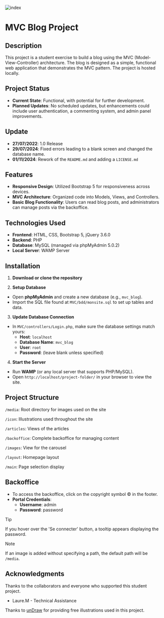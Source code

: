 ![index](https://github.com/user-attachments/assets/12bc55c8-4228-4163-a02e-1e07b0b4e159)
# MVC Blog Project

## Description
This project is a student exercise to build a blog using the MVC (Model-View-Controller) architecture. The blog is designed as a simple, functional web application that demonstrates the MVC pattern. The project is hosted locally.

## Project Status
- **Current State**: Functional, with potential for further development.
- **Planned Updates**: No scheduled updates, but enhancements could include user authentication, a commenting system, and admin panel improvements.

## Update
- **27/07/2022**: 1.0 Release
- **29/07/2024**: Fixed errors leading to a blank screen and changed the database name.
- **01/11/2024**: Rework of the ``README.md`` and adding a ``LICENSE.md``

## Features
- **Responsive Design**: Utilized Bootstrap 5 for responsiveness across devices.
- **MVC Architecture**: Organized code into Models, Views, and Controllers.
- **Basic Blog Functionality**: Users can read blog posts, and administrators can manage posts via the backoffice.

## Technologies Used
- **Frontend**: HTML, CSS, Bootstrap 5, jQuery 3.6.0
- **Backend**: PHP
- **Database**: MySQL (managed via phpMyAdmin 5.0.2)
- **Local Server**: WAMP Server

## Installation
1. **Download or clone the repository**

2. **Setup Database**
- Open **phpMyAdmin** and create a new database (e.g., ``mvc_blog``).
- Import the SQL file found at ``MVC/bdd/monsite.sql`` to set up tables and data.

3. **Update Database Connection**
- In ``MVC/controllers/Login.php``, make sure the database settings match yours:
  - **Host**: ``localhost``
  - **Database Name**: ``mvc_blog``
  - **User**: ``root``
  - **Password**: (leave blank unless specified)

4. **Start the Server**
- Run **WAMP** (or any local server that supports PHP/MySQL).
- Open ``http://localhost/project-folder/`` in your browser to view the site.

## Project Structure
``/media``: Root directory for images used on the site

``/icon``: Illustrations used throughout the site

``/articles``: Views of the articles

``/backoffice``: Complete backoffice for managing content

``/images``: View for the carousel

``/layout``: Homepage layout

``/main``: Page selection display

## Backoffice
- To access the backoffice, click on the copyright symbol © in the footer.
- **Portal Credentials**:
  - **Username**: admin
  - **Password**: password
> [!TIP]
> If you hover over the 'Se connecter' button, a tooltip appears displaying the password.


> [!NOTE]
> If an image is added without specifying a path, the default path will be ``/media``.

## Acknowledgments
Thanks to the collaborators and everyone who supported this student project.
- Laure.M - Technical Assistance

Thanks to [unDraw](https://undraw.co/illustrations) for providing free illustrations used in this project.
